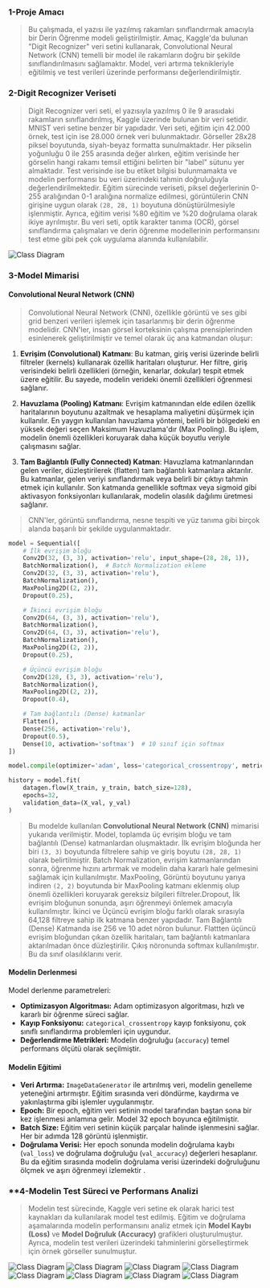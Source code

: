 ### **1-Proje Amacı**
>Bu çalışmada, el yazısı ile yazılmış rakamları sınıflandırmak amacıyla bir Derin Öğrenme modeli geliştirilmiştir. Amaç, Kaggle'da bulunan "Digit Recognizer" veri setini kullanarak, Convolutional Neural Network (CNN) temelli bir model ile rakamların doğru bir şekilde sınıflandırılmasını sağlamaktır. Model, veri artırma teknikleriyle eğitilmiş ve test verileri üzerinde performansı değerlendirilmiştir. 

### **2-Digit Recognizer Veriseti**
>Digit Recognizer veri seti, el yazısıyla yazılmış 0 ile 9 arasıdaki rakamların sınıflandırılmış, Kaggle üzerinde bulunan bir veri setidir. MNIST veri setine benzer bir yapıdadır. Veri seti, eğitim için 42.000 örnek, test için ise 28.000 örnek veri bulunmaktadır. Görseller 28x28 piksel boyutunda, siyah-beyaz formatta sunulmaktadır. Her pikselin yoğunluğu 0 ile 255 arasında değer alırken, eğitim verisinde her görselin hangi rakamı temsil ettiğini belirten bir "label" sütunu yer almaktadır. Test verisinde ise bu etiket bilgisi bulunmamakta ve modelin performansı bu veri üzerindeki tahmin doğruluğuyla değerlendirilmektedir. Eğitim sürecinde veriseti, piksel değerlerinin 0-255 aralığından 0-1 aralığına normalize edilmesi, görüntülerin CNN girişine uygun olarak `(28, 28, 1)` boyutuna dönüştürülmesiyle işlenmiştir. Ayrıca, eğitim verisi %80 eğitim ve %20 doğrulama olarak ikiye ayrılmıştır. Bu veri seti, optik karakter tanıma (OCR), görsel sınıflandırma çalışmaları ve derin öğrenme modellerinin performansını test etme gibi pek çok uygulama alanında kullanılabilir.

![Class Diagram](./image/Veriseti.png)

### **3-Model Mimarisi**
#### **Convolutional Neural Network (CNN)**
>Convolutional Neural Network (CNN), özellikle görüntü ve ses gibi grid benzeri verileri işlemek için tasarlanmış bir derin öğrenme modelidir. CNN'ler, insan görsel korteksinin çalışma prensiplerinden esinlenerek geliştirilmiştir ve temel olarak üç ana katmandan oluşur:
1. **Evrişim (Convolutional) Katmanı**: Bu katman, giriş verisi üzerinde belirli filtreler (kernels) kullanarak özellik haritaları oluşturur. Her filtre, giriş verisindeki belirli özellikleri (örneğin, kenarlar, dokular) tespit etmek üzere eğitilir. Bu sayede, modelin verideki önemli özellikleri öğrenmesi sağlanır.
    
2. **Havuzlama (Pooling) Katmanı**: Evrişim katmanından elde edilen özellik haritalarının boyutunu azaltmak ve hesaplama maliyetini düşürmek için kullanılır. En yaygın kullanılan havuzlama yöntemi, belirli bir bölgedeki en yüksek değeri seçen Maksimum Havuzlama'dır (Max Pooling). Bu işlem, modelin önemli özellikleri koruyarak daha küçük boyutlu veriyle çalışmasını sağlar.
    
3. **Tam Bağlantılı (Fully Connected) Katman**: Havuzlama katmanlarından gelen veriler, düzleştirilerek (flatten) tam bağlantılı katmanlara aktarılır. Bu katmanlar, gelen veriyi sınıflandırmak veya belirli bir çıktıyı tahmin etmek için kullanılır. Son katmanda genellikle softmax veya sigmoid gibi aktivasyon fonksiyonları kullanılarak, modelin olasılık dağılımı üretmesi sağlanır.
    
>CNN'ler, görüntü sınıflandırma, nesne tespiti ve yüz tanıma gibi birçok alanda başarılı bir şekilde uygulanmaktadır.

```Python
model = Sequential([
    # İlk evrişim bloğu
    Conv2D(32, (3, 3), activation='relu', input_shape=(28, 28, 1)),
    BatchNormalization(),  # Batch Normalization ekleme
    Conv2D(32, (3, 3), activation='relu'),
    BatchNormalization(),
    MaxPooling2D((2, 2)),
    Dropout(0.25),

    # İkinci evrişim bloğu
    Conv2D(64, (3, 3), activation='relu'),
    BatchNormalization(),
    Conv2D(64, (3, 3), activation='relu'),
    BatchNormalization(),
    MaxPooling2D((2, 2)),
    Dropout(0.25),

    # Üçüncü evrişim bloğu
    Conv2D(128, (3, 3), activation='relu'),
    BatchNormalization(),
    MaxPooling2D((2, 2)),
    Dropout(0.4),

    # Tam bağlantılı (Dense) katmanlar
    Flatten(),
    Dense(256, activation='relu'),
    Dropout(0.5),
    Dense(10, activation='softmax')  # 10 sınıf için softmax
])

model.compile(optimizer='adam', loss='categorical_crossentropy', metrics=['accuracy'])

history = model.fit(
    datagen.flow(X_train, y_train, batch_size=128),
    epochs=32,
    validation_data=(X_val, y_val)
)
```

>Bu modelde kullanılan **Convolutional Neural Network (CNN)** mimarisi yukarıda verilmiştir. Model, toplamda üç evrişim bloğu ve tam bağlantılı (Dense) katmanlardan oluşmaktadır. İlk evrişim bloğunda her biri `(3, 3)` boyutunda filtrelere sahip ve giriş boyutu `(28, 28, 1)` olarak belirtilmiştir. Batch Normalization, evrişim katmanlarından sonra, öğrenme hızını artırmak ve modelin daha kararlı hale gelmesini sağlamak için kullanılmıştır. MaxPooling, Görüntü boyutunu yarıya indiren `(2, 2)` boyutunda bir MaxPooling katmanı eklenmiş olup önemli özellikleri koruyarak gereksiz bilgileri filtreler.Dropout, İlk evrişim bloğunun sonunda, aşırı öğrenmeyi önlemek amacıyla kullanılmıştır. İkinci ve Üçüncü evrişim bloğu farklı olarak sırasıyla 64,128 filtreye sahip ilk katmana benzer yapıdadır. Tam Bağlantılı (Dense) Katmanda ise 256 ve 10 adet nöron bulunur. Flattten üçüncü evrişim bloğundan çıkan özellik haritaları, tam bağlantılı katmanlara aktarılmadan önce düzleştirilir. Çıkış nöronunda softmax kullanılmıştır. Bu da sınıf olasılıklarını verir.
#### **Modelin Derlenmesi**
Model derlenme parametreleri:
- **Optimizasyon Algoritması:** Adam optimizasyon algoritması, hızlı ve kararlı bir öğrenme süreci sağlar.
- **Kayıp Fonksiyonu:** `categorical_crossentropy` kayıp fonksiyonu, çok sınıflı sınıflandırma problemleri için uygundur.
- **Değerlendirme Metrikleri:** Modelin doğruluğu (`accuracy`) temel performans ölçütü olarak seçilmiştir.
#### **Modelin Eğitimi**
- **Veri Artırma:** `ImageDataGenerator` ile artırılmış veri, modelin genelleme yeteneğini artırmıştır. Eğitim sırasında veri döndürme, kaydırma ve yakınlaştırma gibi işlemler uygulanmıştır.
- **Epoch:** Bir epoch, eğitim veri setinin model tarafından baştan sona bir kez işlenmesi anlamına gelir. Model 32 epoch boyunca eğitilmiştir.
- **Batch Size:** Eğitim veri setinin küçük parçalar halinde işlenmesini sağlar. Her bir adımda 128 görüntü işlenmiştir.
- **Doğrulama Verisi:** Her epoch sonunda modelin doğrulama kaybı (`val_loss`) ve doğrulama doğruluğu (`val_accuracy`) değerleri hesaplanır. Bu da eğitim sırasında modelin doğrulama verisi üzerindeki doğruluğunu ölçmek ve aşırı öğrenmeyi izlemektir .

### **4-Modelin Test Süreci ve Performans Analizi 

>Modelin test sürecinde, Kaggle veri setine ek olarak harici test kaynakları da kullanılarak model test edilmiş. Eğitim ve doğrulama aşamalarında modelin performansını analiz etmek için **Model Kaybı (Loss)** ve **Model Doğruluk (Accuracy)** grafikleri oluşturulmuştur. Ayrıca, modelin test verileri üzerindeki tahminlerini görselleştirmek için örnek görseller sunulmuştur.

![Class Diagram](./image/Grafikler.png)
![Class Diagram](./image/testAlti.png)
![Class Diagram](./image/testBes.png)
![Class Diagram](./image/testBir.png)
![Class Diagram](./image/testDort.png)
![Class Diagram](./image/testSekiz.png)
![Class Diagram](./image/testSifir.png)
![Class Diagram](./image/testUc.png)